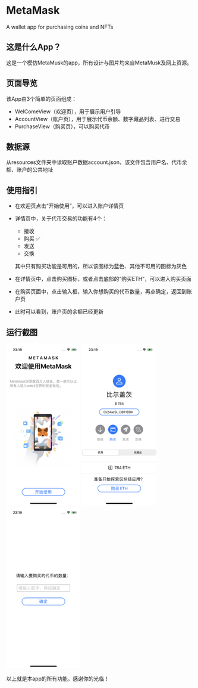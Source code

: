 # MetaMask
A wallet app for purchasing coins and NFTs

## 这是什么App？
这是一个模仿MetaMusk的app，所有设计与图片均来自MetaMusk及网上资源。

## 页面导览
该App由3个简单的页面组成：
- WelComeView（欢迎页），用于展示用户引导
- AccountView（账户页），用于展示代币余额、数字藏品列表、进行交易
- PurchaseView（购买页），可以购买代币

## 数据源
从resources文件夹中读取账户数据account.json，该文件包含用户名、代币余额、账户的公共地址

## 使用指引
- 在欢迎页点击“开始使用”，可以进入账户详情页
- 详情页中，关于代币交易的功能有4个：
  + 接收
  + 购买 ✅
  + 发送
  + 交换
  
  其中只有购买功能是可用的，所以该图标为蓝色、其他不可用的图标为灰色
  
 - 在详情页中，点击购买图标，或者点击底部的“购买ETH”，可以进入购买页面
 - 在购买页面中，点击输入框，输入你想购买的代币数量，再点确定，返回到账户页
 - 此时可以看到，账户页的余额已经更新

## 运行截图
<img src="https://github.com/Charles2Alvin/MetaMask/blob/main/Shared/Resources/images/WelcomeScreen.PNG" alt="drawing" width="200"/>
<img src="https://github.com/Charles2Alvin/MetaMask/blob/main/Shared/Resources/images/AccountScreen.PNG" alt="drawing" width="200"/>
<img src="https://github.com/Charles2Alvin/MetaMask/blob/main/Shared/Resources/images/PurchaseScreen.PNG" alt="drawing" width="200"/>

以上就是本app的所有功能。感谢你的光临！
